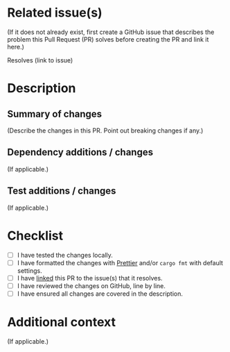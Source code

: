 # Related issue(s)

(If it does not already exist, first create a GitHub issue that describes the problem this Pull Request (PR) solves before creating the PR and link it here.)

Resolves (link to issue)

# Description

## Summary of changes

(Describe the changes in this PR. Point out breaking changes if any.)

## Dependency additions / changes

(If applicable.)

## Test additions / changes

(If applicable.)

# Checklist

- [ ] I have tested the changes locally.
- [ ] I have formatted the changes with [Prettier](https://prettier.io/) and/or `cargo fmt` with default settings.
- [ ] I have [linked](https://docs.github.com/en/issues/tracking-your-work-with-issues/linking-a-pull-request-to-an-issue) this PR to the issue(s) that it resolves.
- [ ] I have reviewed the changes on GitHub, line by line.
- [ ] I have ensured all changes are covered in the description.

# Additional context

(If applicable.)
